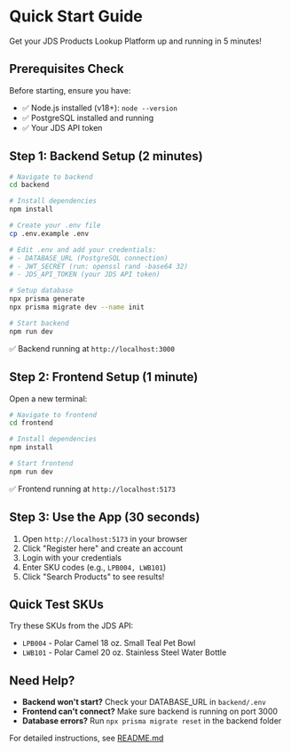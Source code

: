 # Quick Start Guide

Get your JDS Products Lookup Platform up and running in 5 minutes!

## Prerequisites Check

Before starting, ensure you have:
- ✅ Node.js installed (v18+): `node --version`
- ✅ PostgreSQL installed and running
- ✅ Your JDS API token

## Step 1: Backend Setup (2 minutes)

```bash
# Navigate to backend
cd backend

# Install dependencies
npm install

# Create your .env file
cp .env.example .env

# Edit .env and add your credentials:
# - DATABASE_URL (PostgreSQL connection)
# - JWT_SECRET (run: openssl rand -base64 32)
# - JDS_API_TOKEN (your JDS API token)

# Setup database
npx prisma generate
npx prisma migrate dev --name init

# Start backend
npm run dev
```

✅ Backend running at `http://localhost:3000`

## Step 2: Frontend Setup (1 minute)

Open a new terminal:

```bash
# Navigate to frontend
cd frontend

# Install dependencies
npm install

# Start frontend
npm run dev
```

✅ Frontend running at `http://localhost:5173`

## Step 3: Use the App (30 seconds)

1. Open `http://localhost:5173` in your browser
2. Click "Register here" and create an account
3. Login with your credentials
4. Enter SKU codes (e.g., `LPB004, LWB101`)
5. Click "Search Products" to see results!

## Quick Test SKUs

Try these SKUs from the JDS API:
- `LPB004` - Polar Camel 18 oz. Small Teal Pet Bowl
- `LWB101` - Polar Camel 20 oz. Stainless Steel Water Bottle

## Need Help?

- **Backend won't start?** Check your DATABASE_URL in `backend/.env`
- **Frontend can't connect?** Make sure backend is running on port 3000
- **Database errors?** Run `npx prisma migrate reset` in the backend folder

For detailed instructions, see [README.md](./README.md)

